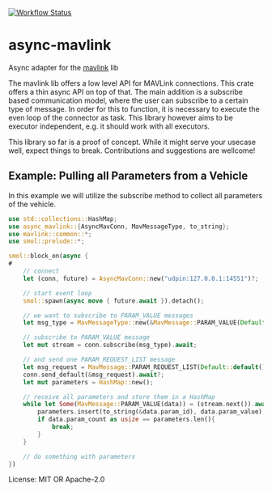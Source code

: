 [![Workflow Status](https://github.com/wucke13/async-mavlink/workflows/main/badge.svg)](https://github.com/wucke13/async-mavlink/actions?query=workflow%3A%22main%22)

# async-mavlink

Async adapter for the [mavlink](https://docs.rs/mavlink/) lib

The mavlink lib offers a low level API for MAVLink connections. This crate offers a thin async
API on top of that. The main addition is a subscribe based communication model, where the user
can subscribe to a certain type of message. In order for this to function, it is necessary to
execute the even loop of the connector as task. This library however aims to be executor
independent, e.g. it should work with all executors.

This library so far is a proof of concept. While it might serve your usecase well, expect
things to break. Contributions and suggestions are wellcome!

## Example: Pulling all Parameters from a Vehicle

In this example we will utilize the subscribe method to collect all parameters of the vehicle.

```rust
use std::collections::HashMap;
use async_mavlink::{AsyncMavConn, MavMessageType, to_string};
use mavlink::common::*;
use smol::prelude::*;

smol::block_on(async {
#
    // connect
    let (conn, future) = AsyncMavConn::new("udpin:127.0.0.1:14551")?;

    // start event loop
    smol::spawn(async move { future.await }).detach();

    // we want to subscribe to PARAM_VALUE messages
    let msg_type = MavMessageType::new(&MavMessage::PARAM_VALUE(Default::default()));

    // subscribe to PARAM_VALUE message
    let mut stream = conn.subscribe(msg_type).await;

    // and send one PARAM_REQUEST_LIST message
    let msg_request = MavMessage::PARAM_REQUEST_LIST(Default::default());
    conn.send_default(&msg_request).await?;
    let mut parameters = HashMap::new();

    // receive all parameters and store them in a HashMap
    while let Some(MavMessage::PARAM_VALUE(data)) = (stream.next()).await {
        parameters.insert(to_string(&data.param_id), data.param_value);
        if data.param_count as usize == parameters.len(){
            break;
        }
    }

    // do something with parameters
})
```

License: MIT OR Apache-2.0
